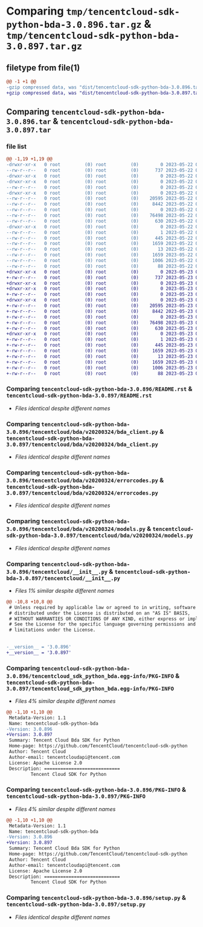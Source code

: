 # Comparing `tmp/tencentcloud-sdk-python-bda-3.0.896.tar.gz` & `tmp/tencentcloud-sdk-python-bda-3.0.897.tar.gz`

## filetype from file(1)

```diff
@@ -1 +1 @@
-gzip compressed data, was "dist/tencentcloud-sdk-python-bda-3.0.896.tar", last modified: Mon May 22 00:15:04 2023, max compression
+gzip compressed data, was "dist/tencentcloud-sdk-python-bda-3.0.897.tar", last modified: Tue May 23 02:14:17 2023, max compression
```

## Comparing `tencentcloud-sdk-python-bda-3.0.896.tar` & `tencentcloud-sdk-python-bda-3.0.897.tar`

### file list

```diff
@@ -1,19 +1,19 @@
-drwxr-xr-x   0 root         (0) root         (0)        0 2023-05-22 00:15:04.000000 tencentcloud-sdk-python-bda-3.0.896/
--rw-r--r--   0 root         (0) root         (0)      737 2023-05-22 00:15:04.000000 tencentcloud-sdk-python-bda-3.0.896/README.rst
-drwxr-xr-x   0 root         (0) root         (0)        0 2023-05-22 00:15:04.000000 tencentcloud-sdk-python-bda-3.0.896/tencentcloud/
-drwxr-xr-x   0 root         (0) root         (0)        0 2023-05-22 00:15:04.000000 tencentcloud-sdk-python-bda-3.0.896/tencentcloud/bda/
--rw-r--r--   0 root         (0) root         (0)        0 2023-05-22 00:15:04.000000 tencentcloud-sdk-python-bda-3.0.896/tencentcloud/bda/__init__.py
-drwxr-xr-x   0 root         (0) root         (0)        0 2023-05-22 00:15:04.000000 tencentcloud-sdk-python-bda-3.0.896/tencentcloud/bda/v20200324/
--rw-r--r--   0 root         (0) root         (0)    20595 2023-05-22 00:15:04.000000 tencentcloud-sdk-python-bda-3.0.896/tencentcloud/bda/v20200324/bda_client.py
--rw-r--r--   0 root         (0) root         (0)     8442 2023-05-22 00:15:04.000000 tencentcloud-sdk-python-bda-3.0.896/tencentcloud/bda/v20200324/errorcodes.py
--rw-r--r--   0 root         (0) root         (0)        0 2023-05-22 00:15:04.000000 tencentcloud-sdk-python-bda-3.0.896/tencentcloud/bda/v20200324/__init__.py
--rw-r--r--   0 root         (0) root         (0)    76498 2023-05-22 00:15:04.000000 tencentcloud-sdk-python-bda-3.0.896/tencentcloud/bda/v20200324/models.py
--rw-r--r--   0 root         (0) root         (0)      630 2023-05-22 00:15:04.000000 tencentcloud-sdk-python-bda-3.0.896/tencentcloud/__init__.py
-drwxr-xr-x   0 root         (0) root         (0)        0 2023-05-22 00:15:04.000000 tencentcloud-sdk-python-bda-3.0.896/tencentcloud_sdk_python_bda.egg-info/
--rw-r--r--   0 root         (0) root         (0)        1 2023-05-22 00:15:04.000000 tencentcloud-sdk-python-bda-3.0.896/tencentcloud_sdk_python_bda.egg-info/dependency_links.txt
--rw-r--r--   0 root         (0) root         (0)      445 2023-05-22 00:15:04.000000 tencentcloud-sdk-python-bda-3.0.896/tencentcloud_sdk_python_bda.egg-info/SOURCES.txt
--rw-r--r--   0 root         (0) root         (0)     1659 2023-05-22 00:15:04.000000 tencentcloud-sdk-python-bda-3.0.896/tencentcloud_sdk_python_bda.egg-info/PKG-INFO
--rw-r--r--   0 root         (0) root         (0)       13 2023-05-22 00:15:04.000000 tencentcloud-sdk-python-bda-3.0.896/tencentcloud_sdk_python_bda.egg-info/top_level.txt
--rw-r--r--   0 root         (0) root         (0)     1659 2023-05-22 00:15:04.000000 tencentcloud-sdk-python-bda-3.0.896/PKG-INFO
--rw-r--r--   0 root         (0) root         (0)     1006 2023-05-22 00:15:04.000000 tencentcloud-sdk-python-bda-3.0.896/setup.py
--rw-r--r--   0 root         (0) root         (0)       88 2023-05-22 00:15:04.000000 tencentcloud-sdk-python-bda-3.0.896/setup.cfg
+drwxr-xr-x   0 root         (0) root         (0)        0 2023-05-23 02:14:17.000000 tencentcloud-sdk-python-bda-3.0.897/
+-rw-r--r--   0 root         (0) root         (0)      737 2023-05-23 02:14:17.000000 tencentcloud-sdk-python-bda-3.0.897/README.rst
+drwxr-xr-x   0 root         (0) root         (0)        0 2023-05-23 02:14:17.000000 tencentcloud-sdk-python-bda-3.0.897/tencentcloud/
+drwxr-xr-x   0 root         (0) root         (0)        0 2023-05-23 02:14:17.000000 tencentcloud-sdk-python-bda-3.0.897/tencentcloud/bda/
+-rw-r--r--   0 root         (0) root         (0)        0 2023-05-23 02:14:17.000000 tencentcloud-sdk-python-bda-3.0.897/tencentcloud/bda/__init__.py
+drwxr-xr-x   0 root         (0) root         (0)        0 2023-05-23 02:14:17.000000 tencentcloud-sdk-python-bda-3.0.897/tencentcloud/bda/v20200324/
+-rw-r--r--   0 root         (0) root         (0)    20595 2023-05-23 02:14:17.000000 tencentcloud-sdk-python-bda-3.0.897/tencentcloud/bda/v20200324/bda_client.py
+-rw-r--r--   0 root         (0) root         (0)     8442 2023-05-23 02:14:17.000000 tencentcloud-sdk-python-bda-3.0.897/tencentcloud/bda/v20200324/errorcodes.py
+-rw-r--r--   0 root         (0) root         (0)        0 2023-05-23 02:14:17.000000 tencentcloud-sdk-python-bda-3.0.897/tencentcloud/bda/v20200324/__init__.py
+-rw-r--r--   0 root         (0) root         (0)    76498 2023-05-23 02:14:17.000000 tencentcloud-sdk-python-bda-3.0.897/tencentcloud/bda/v20200324/models.py
+-rw-r--r--   0 root         (0) root         (0)      630 2023-05-23 02:14:17.000000 tencentcloud-sdk-python-bda-3.0.897/tencentcloud/__init__.py
+drwxr-xr-x   0 root         (0) root         (0)        0 2023-05-23 02:14:17.000000 tencentcloud-sdk-python-bda-3.0.897/tencentcloud_sdk_python_bda.egg-info/
+-rw-r--r--   0 root         (0) root         (0)        1 2023-05-23 02:14:17.000000 tencentcloud-sdk-python-bda-3.0.897/tencentcloud_sdk_python_bda.egg-info/dependency_links.txt
+-rw-r--r--   0 root         (0) root         (0)      445 2023-05-23 02:14:17.000000 tencentcloud-sdk-python-bda-3.0.897/tencentcloud_sdk_python_bda.egg-info/SOURCES.txt
+-rw-r--r--   0 root         (0) root         (0)     1659 2023-05-23 02:14:17.000000 tencentcloud-sdk-python-bda-3.0.897/tencentcloud_sdk_python_bda.egg-info/PKG-INFO
+-rw-r--r--   0 root         (0) root         (0)       13 2023-05-23 02:14:17.000000 tencentcloud-sdk-python-bda-3.0.897/tencentcloud_sdk_python_bda.egg-info/top_level.txt
+-rw-r--r--   0 root         (0) root         (0)     1659 2023-05-23 02:14:17.000000 tencentcloud-sdk-python-bda-3.0.897/PKG-INFO
+-rw-r--r--   0 root         (0) root         (0)     1006 2023-05-23 02:14:17.000000 tencentcloud-sdk-python-bda-3.0.897/setup.py
+-rw-r--r--   0 root         (0) root         (0)       88 2023-05-23 02:14:17.000000 tencentcloud-sdk-python-bda-3.0.897/setup.cfg
```

### Comparing `tencentcloud-sdk-python-bda-3.0.896/README.rst` & `tencentcloud-sdk-python-bda-3.0.897/README.rst`

 * *Files identical despite different names*

### Comparing `tencentcloud-sdk-python-bda-3.0.896/tencentcloud/bda/v20200324/bda_client.py` & `tencentcloud-sdk-python-bda-3.0.897/tencentcloud/bda/v20200324/bda_client.py`

 * *Files identical despite different names*

### Comparing `tencentcloud-sdk-python-bda-3.0.896/tencentcloud/bda/v20200324/errorcodes.py` & `tencentcloud-sdk-python-bda-3.0.897/tencentcloud/bda/v20200324/errorcodes.py`

 * *Files identical despite different names*

### Comparing `tencentcloud-sdk-python-bda-3.0.896/tencentcloud/bda/v20200324/models.py` & `tencentcloud-sdk-python-bda-3.0.897/tencentcloud/bda/v20200324/models.py`

 * *Files identical despite different names*

### Comparing `tencentcloud-sdk-python-bda-3.0.896/tencentcloud/__init__.py` & `tencentcloud-sdk-python-bda-3.0.897/tencentcloud/__init__.py`

 * *Files 1% similar despite different names*

```diff
@@ -10,8 +10,8 @@
 # Unless required by applicable law or agreed to in writing, software
 # distributed under the License is distributed on an "AS IS" BASIS,
 # WITHOUT WARRANTIES OR CONDITIONS OF ANY KIND, either express or implied.
 # See the License for the specific language governing permissions and
 # limitations under the License.
 
 
-__version__ = '3.0.896'
+__version__ = '3.0.897'
```

### Comparing `tencentcloud-sdk-python-bda-3.0.896/tencentcloud_sdk_python_bda.egg-info/PKG-INFO` & `tencentcloud-sdk-python-bda-3.0.897/tencentcloud_sdk_python_bda.egg-info/PKG-INFO`

 * *Files 4% similar despite different names*

```diff
@@ -1,10 +1,10 @@
 Metadata-Version: 1.1
 Name: tencentcloud-sdk-python-bda
-Version: 3.0.896
+Version: 3.0.897
 Summary: Tencent Cloud Bda SDK for Python
 Home-page: https://github.com/TencentCloud/tencentcloud-sdk-python
 Author: Tencent Cloud
 Author-email: tencentcloudapi@tencent.com
 License: Apache License 2.0
 Description: ============================
         Tencent Cloud SDK for Python
```

### Comparing `tencentcloud-sdk-python-bda-3.0.896/PKG-INFO` & `tencentcloud-sdk-python-bda-3.0.897/PKG-INFO`

 * *Files 4% similar despite different names*

```diff
@@ -1,10 +1,10 @@
 Metadata-Version: 1.1
 Name: tencentcloud-sdk-python-bda
-Version: 3.0.896
+Version: 3.0.897
 Summary: Tencent Cloud Bda SDK for Python
 Home-page: https://github.com/TencentCloud/tencentcloud-sdk-python
 Author: Tencent Cloud
 Author-email: tencentcloudapi@tencent.com
 License: Apache License 2.0
 Description: ============================
         Tencent Cloud SDK for Python
```

### Comparing `tencentcloud-sdk-python-bda-3.0.896/setup.py` & `tencentcloud-sdk-python-bda-3.0.897/setup.py`

 * *Files identical despite different names*


